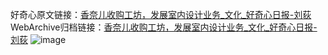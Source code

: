 好奇心原文链接：[香奈儿收购工坊，发展室内设计业务_文化_好奇心日报-刘荻](https://www.qdaily.com/articles/967.html)
WebArchive归档链接：[香奈儿收购工坊，发展室内设计业务_文化_好奇心日报-刘荻](http://web.archive.org/web/20190623145453/https://www.qdaily.com/articles/967.html)
![image](http://ww3.sinaimg.cn/large/007d5XDply1g3v45b88qaj30u02astwb)